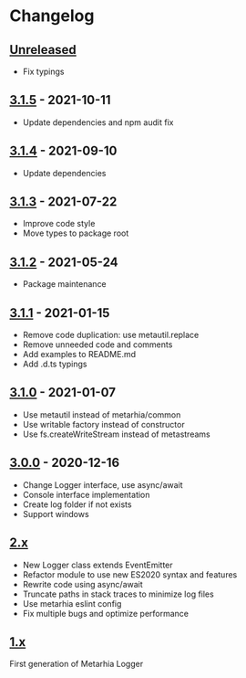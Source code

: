# Changelog

## [Unreleased][unreleased]

- Fix typings

## [3.1.5][] - 2021-10-11

- Update dependencies and npm audit fix

## [3.1.4][] - 2021-09-10

- Update dependencies

## [3.1.3][] - 2021-07-22

- Improve code style
- Move types to package root

## [3.1.2][] - 2021-05-24

- Package maintenance

## [3.1.1][] - 2021-01-15

- Remove code duplication: use metautil.replace
- Remove unneeded code and comments
- Add examples to README.md
- Add .d.ts typings

## [3.1.0][] - 2021-01-07

- Use metautil instead of metarhia/common
- Use writable factory instead of constructor
- Use fs.createWriteStream instead of metastreams

## [3.0.0][] - 2020-12-16

- Change Logger interface, use async/await
- Console interface implementation
- Create log folder if not exists
- Support windows

## [2.x][]

- New Logger class extends EventEmitter
- Refactor module to use new ES2020 syntax and features
- Rewrite code using async/await
- Truncate paths in stack traces to minimize log files
- Use metarhia eslint config
- Fix multiple bugs and optimize performance

## [1.x][]

First generation of Metarhia Logger

[unreleased]: https://github.com/metarhia/metalog/compare/v3.1.5...HEAD
[3.1.5]: https://github.com/metarhia/metalog/compare/v3.1.4...v3.1.5
[3.1.4]: https://github.com/metarhia/metalog/compare/v3.1.3...v3.1.4
[3.1.3]: https://github.com/metarhia/metalog/compare/v3.1.2...v3.1.3
[3.1.2]: https://github.com/metarhia/metalog/compare/v3.1.1...v3.1.2
[3.1.1]: https://github.com/metarhia/metalog/compare/v3.1.0...v3.1.1
[3.1.0]: https://github.com/metarhia/metalog/compare/v3.0.0...v3.1.0
[3.0.0]: https://github.com/metarhia/metalog/compare/v2.x...v3.0.0
[2.x]: https://github.com/metarhia/metalog/compare/v1.x...v2.x
[1.x]: https://github.com/metarhia/metalog/tree/v1.x
